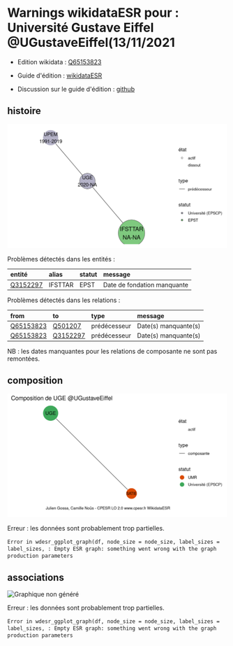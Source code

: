 Warnings wikidataESR pour : Université Gustave Eiffel @UGustaveEiffel(13/11/2021
================

- Edition wikidata : [Q65153823](https://www.wikidata.org/wiki/Q65153823)
- Guide d'édition : [wikidataESR](https://github.com/cpesr/wikidataESR/)

- Discussion sur le guide d'édition : [github](https://github.com/cpesr/wikidataESR/issues)



## histoire 

![Graphique non généré](Q65153823-histoire.png) 

Problèmes détectés dans les entités :

|entité                                             |alias   |statut |message                     |
|:--------------------------------------------------|:-------|:------|:---------------------------|
|[Q3152297](https://www.wikidata.org/wiki/Q3152297) |IFSTTAR |EPST   |Date de fondation manquante |

Problèmes détectés dans les relations :

|from                                                 |to                                                 |type         |message              |
|:----------------------------------------------------|:--------------------------------------------------|:------------|:--------------------|
|[Q65153823](https://www.wikidata.org/wiki/Q65153823) |[Q501207](https://www.wikidata.org/wiki/Q501207)   |prédécesseur |Date(s) manquante(s) |
|[Q65153823](https://www.wikidata.org/wiki/Q65153823) |[Q3152297](https://www.wikidata.org/wiki/Q3152297) |prédécesseur |Date(s) manquante(s) |

NB : les dates manquantes pour les relations de composante ne sont pas remontées. 



## composition 

![Graphique non généré](Q65153823-composition.png) 

 


Erreur : les données sont probablement trop partielles.
```
Error in wdesr_ggplot_graph(df, node_size = node_size, label_sizes = label_sizes, : Empty ESR graph: something went wrong with the graph production parameters

``` 



## associations 

![Graphique non généré](Q65153823-associations.png) 

 


Erreur : les données sont probablement trop partielles.
```
Error in wdesr_ggplot_graph(df, node_size = node_size, label_sizes = label_sizes, : Empty ESR graph: something went wrong with the graph production parameters

``` 

